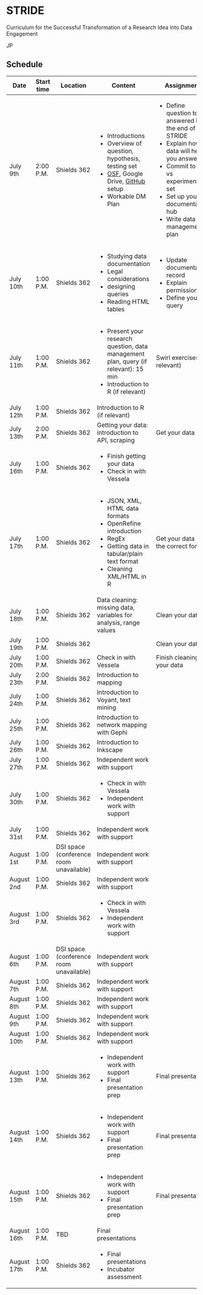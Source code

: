 # STRIDE
Curriculum for the Successful Transformation of a Research Idea into Data Engagement

JP

## Schedule

|Date|Start time|Location|Content|Assignment|Assignment due|
|--- |---       |---     |---    |---       |---           |
|July 9th|2:00 P.M.|Shields 362| <ul><li>Introductions</li> <li>Overview of question, hypothesis, testing set</li> <li>[OSF](https://osf.io/7xsk2/), Google Drive, [GitHub](https://github.com/Vensberg/STRIDE_template) setup</li> <li>Workable DM Plan</li></ul>| <ul><li>Define question to be answered by the end of STRIDE</li><li>Explain how data will help you answer it</li><li>Commit to test vs experimental set</li><li>Set up your documentation hub</li><li>Write data management plan</li></ul>|July 11th|
|July 10th|1:00 P.M.|Shields 362|<ul><li>Studying data documentation</li><li>Legal considerations</li><li>designing queries</li><li>Reading HTML tables</li></ul>|<ul><li>Update documentation record</li><li>Explain permissions</li><li>Define your query</li></ul>|July 11th|
|July 11th|1:00 P.M.|Shields 362|<ul><li>Present your research question, data management plan, query (if relevant): 15 min</li><li>Introduction to R (if relevant)</li></ul>|Swirl exercises (if relevant)| July 12th|
|July 12th|1:00 P.M.|Shields 362|Introduction to R (if relevant)|||
|July 13th|2:00 P.M.|Shields 362|Getting your data: introduction to API, scraping|Get your data|July 17th|
|July 16th|1:00 P.M.|Shields 362|<ul><li>Finish getting your data</li><li>Check in with Vessela</li></ul>||
|July 17th|1:00 P.M.|Shields 362|<ul><li>JSON, XML, HTML data formats</li><li>OpenRefine introduction</li><li>RegEx</li><li>Getting data in tabular/plain text format</li><li>Cleaning XML/HTML in R</li></ul>|Get your data into the correct format|July 18th|
|July 18th|1:00 P.M.|Shields 362|Data cleaning: missing data, variables for analysis, range values|Clean your data|July 20th|
|July 19th|1:00 P.M.|Shields 362||Clean your data|July 20th|
|July 20th|1:00 P.M.|Shields 362|Check in with Vessela|Finish cleaning your data|July 20th|
|July 23th|2:00 P.M.|Shields 362|Introduction to mapping|||
|July 24th|1:00 P.M.|Shields 362|Introduction to Voyant, text mining|||
|July 25th|1:00 P.M.|Shields 362|Introduction to network mapping with Gephi|||
|July 26th|1:00 P.M.|Shields 362|Introduction to Inkscape|||
|July 27th|1:00 P.M.|Shields 362|Independent work with support|||
|July 30th|1:00 P.M.|Shields 362|<ul><li>Check in with Vessela</li><li>Independent work with support</li><ul>|||
|July 31st|1:00 P.M.|Shields 362|Independent work with support|||
|August 1st|1:00 P.M.|DSI space (conference room unavailable)|Independent work with support|||
|August 2nd|1:00 P.M.|Shields 362|Independent work with support|||
|August 3rd|1:00 P.M.|Shields 362|<ul><li>Check in with Vessela</li><li>Independent work with support</li><ul>|||
|August 6th|1:00 P.M.|DSI space (conference room unavailable)|Independent work with support|||
|August 7th|1:00 P.M.|Shields 362|Independent work with support|||
|August 8th|1:00 P.M.|Shields 362|Independent work with support|||
|August 9th|1:00 P.M.|Shields 362|Independent work with support|||
|August 10th|1:00 P.M.|Shields 362|Independent work with support|||
|August 13th|1:00 P.M.|Shields 362|<ul><li>Independent work with support</li><li>Final presentation prep</li><ul>|Final presentation|August 16-17|
|August 14th|1:00 P.M.|Shields 362|<ul><li>Independent work with support</li><li>Final presentation prep</li><ul>|Final presentation|August 16-17|
|August 15th|1:00 P.M.|Shields 362|<ul><li>Independent work with support</li><li>Final presentation prep</li><ul>|Final presentation|August 16-17|
|August 16th|1:00 P.M.|TBD|Final presentations|||
|August 17th|1:00 P.M.|Shields 362|<ul><li>Final presentations</li><li>Incubator assessment</li><ul>|||
